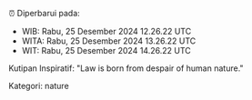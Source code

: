 ⏰ Diperbarui pada:
- WIB: Rabu, 25 Desember 2024 12.26.22 UTC
- WITA: Rabu, 25 Desember 2024 13.26.22 UTC
- WIT: Rabu, 25 Desember 2024 14.26.22 UTC

Kutipan Inspiratif:
"Law is born from despair of human nature."


Kategori: nature

